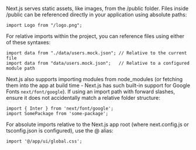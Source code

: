 Next.js serves static assets, like images, from the /public folder. Files inside /public can be referenced directly in your application using absolute paths:
```
import Logo from "/logo.png";
```

For relative imports within the project, you can reference files using either of these syntaxes:
```
import data from "./data/users.mock.json"; // Relative to the current file
import data from "data/users.mock.json";   // Relative to a configured module path
```

Next.js also supports importing modules from node_modules (or fetching them into the app at build time - Next.js has such built-in support for Google Fonts `next/font/google`). If using an import path with forward slashes, ensure it does not accidentally match a relative folder structure:
```
import { Inter } from 'next/font/google';
import SomePackage from 'some-package';
```

For absolute imports relative to the Next.js app root (where next.config.js or tsconfig.json is configured), use the @ alias:
```
import '@/app/ui/global.css';
```
